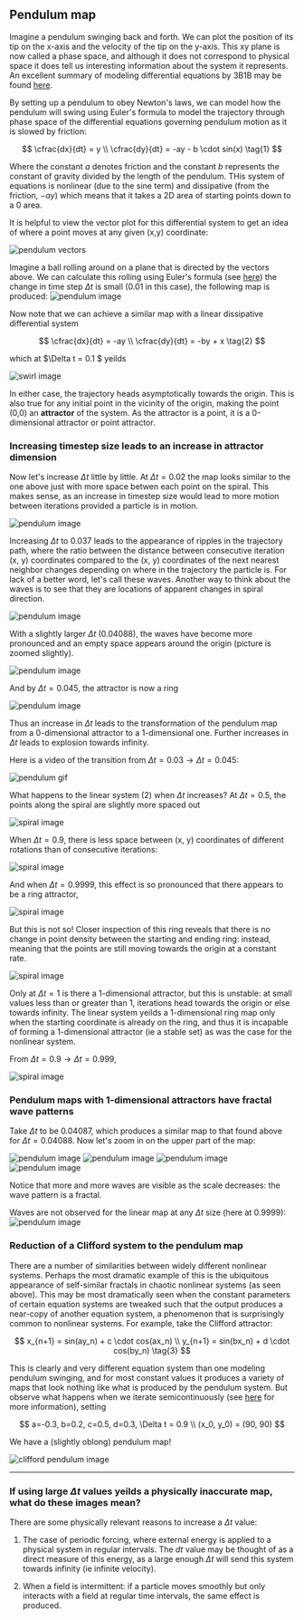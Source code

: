 ## Pendulum map

Imagine a pendulum swinging back and forth. We can plot the position of its tip on the x-axis and the velocity of the tip on the y-axis.  This xy plane is now called a phase space, and although it does not correspond to physical space it does tell us interesting information about the system it represents.  An excellent summary of modeling differential equations by 3B1B may be found [here](https://www.youtube.com/watch?v=p_di4Zn4wz4). 

By setting up a pendulum to obey Newton's laws, we can model how the pendulum will swing using Euler's formula to model the trajectory through phase space of the differential equations governing pendulum motion as it is slowed by friction:

$$
\cfrac{dx}{dt} = y \\
\cfrac{dy}{dt} = -ay - b \cdot sin(x) 
\tag{1} $$

Where the constant $a$ denotes friction and the constant $b$ represents the constant of gravity divided by the length of the pendulum.  THis system of equations is nonlinear (due to the sine term) and dissipative (from the friction, $-ay$) which means that it takes a 2D area of starting points down to a 0 area.  


It is helpful to view the vector plot for this differential system to get an idea of where a point moves at any given (x,y) coordinate:

![pendulum vectors]({{https://blbadger.github.io}}pendulum_map/pendulum_vectors.png)

Imagine a ball rolling around on a plane that is directed by the vectors above. We can calculate this rolling using Euler's formula (see [here](https://blbadger.github.io/clifford-attractor.html)) the change in time step $\Delta t$ is small (0.01 in this case), the following map is produced:
![pendulum image]({{https://blbadger.github.io}}pendulum_map/continuous_pendulum.png)

Now note that we can achieve a similar map with a linear dissipative differential system

$$
\cfrac{dx}{dt} = -ay \\
\cfrac{dy}{dt} = -by + x \tag{2}
$$

which at $\Delta t = 0.1 $ yeilds

![swirl image]({{https://blbadger.github.io}}pendulum_map/linear_swirl.png)

In either case, the trajectory heads asymptotically towards the origin.  This is also true for any initial point in the vicinity of the origin, making the point (0,0) an **attractor** of the system.  As the attractor is a point, it is a 0-dimensional attractor or point attractor.


### Increasing timestep size leads to an increase in attractor dimension

Now let's increase $\Delta t$ little by little.  At $\Delta t = 0.02$ the map looks similar to the one above just with more space betwen each point on the spiral.  This makes sense, as an increase in timestep size would lead to more motion between iterations provided a particle is in motion.

![pendulum image]({{https://blbadger.github.io}}pendulum_map/pendulum_0.2t.png)


Increasing $\Delta t$ to 0.037 leads to the appearance of ripples in the trajectory path, where the ratio between the distance between consecutive iteration (x, y) coordinates compared to the (x, y) coordinates of the next nearest neighbor changes depending on where in the trajectory the particle is.  For lack of a better word, let's call these waves.  Another way to think about the waves is to see that they are locations of apparent changes in spiral direction.

![pendulum image]({{https://blbadger.github.io}}pendulum_map/pendulum_0.37t.png)


With a slightly larger $\Delta t$ (0.04088), the waves have become more pronounced and an empty space appears around the origin (picture is zoomed slightly).

![pendulum image]({{https://blbadger.github.io}}pendulum_map/pendulum_0.04088t.png)


And by $\Delta t = 0.045$, the attractor is now a ring

![pendulum image]({{https://blbadger.github.io}}pendulum_map/pendulum_0.045t.png)


Thus an increase in $\Delta t$ leads to the transformation of the pendulum map from a 0-dimensional attractor to a 1-dimensional one. Further increases in $\Delta t$ leads to explosion towards infinity.

Here is a video of the transition from $\Delta t = 0.03 \to \Delta t = 0.045$:

![pendulum gif]({{https://blbadger.github.io}}pendulum_map/pendulum1.gif)

What happens to the linear system (2) when $\Delta t$ increases? At $\Delta t = 0.5$, the points along the spiral are slightly more spaced out

![spiral image]({{https://blbadger.github.io}}pendulum_map/spiral_map_0.5t.png)


When $\Delta t = 0.9$, there is less space between (x, y) coordinates of different rotations than of consecutive iterations:

![spiral image]({{https://blbadger.github.io}}pendulum_map/spiral_map_0.9t.png)


And when $\Delta t = 0.9999$, this effect is so pronounced that there appears to be a ring attractor,

![spiral image]({{https://blbadger.github.io}}pendulum_map/spiral_map_0.9999t.png)


But this is not so!  Closer inspection of this ring reveals that there is no change in point density between the starting and ending ring: instead, meaning that the points are still moving towards the origin at a constant rate.

![spiral image]({{https://blbadger.github.io}}pendulum_map/spiral_map_zoom.png)

Only at $\Delta t = 1$ is there a 1-dimensional attractor, but this is unstable: at small values less than or greater than 1, iterations head towards the origin or else towards infinity. The linear system yeilds a 1-dimensional ring map only when the starting coordinate is already on the ring, and thus it is incapable of forming a 1-dimensional attractor (ie a stable set) as was the case for the nonlinear system.

From $\Delta t = 0.9 \to \Delta t = 0.999$, 

![spiral image]({{https://blbadger.github.io}}pendulum_map/swirl1.gif)


###  Pendulum maps with 1-dimensional attractors have fractal wave patterns

Take $\Delta t$ to be 0.04087, which produces a similar map to that found above for $\Delta t= 0.04088$.  Now let's zoom in on the upper part of the map:

![pendulum image]({{https://blbadger.github.io}}pendulum_map/pendulum_0.0487t_zoom1.png)
![pendulum image]({{https://blbadger.github.io}}pendulum_map/pendulum_0.0487t_zoom2.png)
![pendulum image]({{https://blbadger.github.io}}pendulum_map/pendulum_0.0487t_zoom3.png)
![pendulum image]({{https://blbadger.github.io}}pendulum_map/pendulum_0.0487t_zoom4.png)

Notice that more and more waves are visible as the scale decreases: the wave pattern is a fractal.  

Waves are not observed for the linear map at any $\Delta t$ size (here at 0.9999):
![pendulum image]({{https://blbadger.github.io}}pendulum_map/swirl_map_zoom.png)

### Reduction of a Clifford system to the pendulum map

There are a number of similarities between widely different nonlinear systems.  Perhaps the most dramatic example of this is the ubiquitous appearance of self-similar fractals in chaotic nonlinear systems (as seen above).  This may be most dramatically seen when the constant parameters of certain equation systems are tweaked such that the output produces a near-copy of another equation system, a phenomenon that is surprisingly common to nonlinear systems. For example, take the Clifford attractor:

$$
x_{n+1} = sin(ay_n) + c \cdot cos(ax_n) \\
y_{n+1} = sin(bx_n) + d \cdot cos(by_n) 
\tag{3} $$

This is clearly and very different equation system than one modeling pendulum swinging, and for most constant values it produces a variety of maps that look nothing like what is produced by the pendulum system.  But observe what happens when we iterate semicontinuously (see [here](/clifford-attractor.md) for more information), setting

$$
a=-0.3, b=0.2, c=0.5, d=0.3, \Delta t = 0.9 \\
(x_0, y_0) = (90, 90)
$$

We have a (slightly oblong) pendulum map!

![clifford pendulum image]({{https://blbadger.github.io}}pendulum_map/clifford_pendulum.png)

---

### If using large $\Delta t$ values yeilds a physically inaccurate map, what do these images mean?

There are some physically relevant reasons to increase a $\Delta t$ value: 

1. The case of periodic forcing, where external energy is applied to a physical system in regular intervals.  The *dt* value may be thought of as a direct measure of this energy, as a large enough $\Delta t$ will send this system towards infinity (ie infinite velocity). 

2. When a field is intermittent: if a particle moves smoothly but only interacts with a field at regular time intervals, the same effect is produced. 

